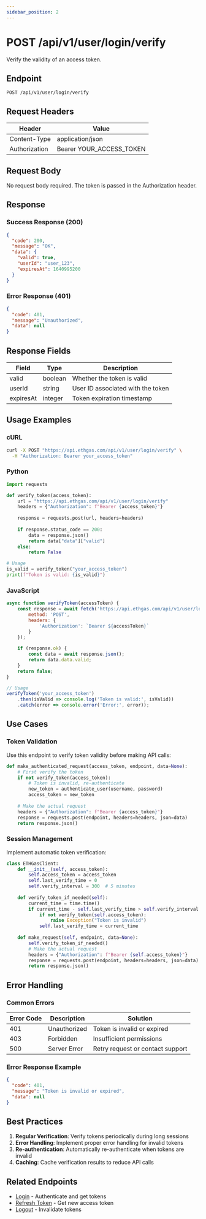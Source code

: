 ```yaml
---
sidebar_position: 2
---
```


# POST /api/v1/user/login/verify

Verify the validity of an access token.

## Endpoint

```
POST /api/v1/user/login/verify
```

## Request Headers

| Header | Value |
|--------|-------|
| Content-Type | application/json |
| Authorization | Bearer YOUR_ACCESS_TOKEN |

## Request Body

No request body required. The token is passed in the Authorization header.

## Response

### Success Response (200)

```json
{
  "code": 200,
  "message": "OK",
  "data": {
    "valid": true,
    "userId": "user_123",
    "expiresAt": 1640995200
  }
}
```

### Error Response (401)

```json
{
  "code": 401,
  "message": "Unauthorized",
  "data": null
}
```

## Response Fields

| Field | Type | Description |
|-------|------|-------------|
| valid | boolean | Whether the token is valid |
| userId | string | User ID associated with the token |
| expiresAt | integer | Token expiration timestamp |

## Usage Examples

### cURL

```bash
curl -X POST "https://api.ethgas.com/api/v1/user/login/verify" \
  -H "Authorization: Bearer your_access_token"
```

### Python

```python
import requests

def verify_token(access_token):
    url = "https://api.ethgas.com/api/v1/user/login/verify"
    headers = {"Authorization": f"Bearer {access_token}"}
    
    response = requests.post(url, headers=headers)
    
    if response.status_code == 200:
        data = response.json()
        return data["data"]["valid"]
    else:
        return False

# Usage
is_valid = verify_token("your_access_token")
print(f"Token is valid: {is_valid}")
```

### JavaScript

```javascript
async function verifyToken(accessToken) {
    const response = await fetch('https://api.ethgas.com/api/v1/user/login/verify', {
        method: 'POST',
        headers: {
            'Authorization': `Bearer ${accessToken}`
        }
    });

    if (response.ok) {
        const data = await response.json();
        return data.data.valid;
    }
    return false;
}

// Usage
verifyToken('your_access_token')
    .then(isValid => console.log('Token is valid:', isValid))
    .catch(error => console.error('Error:', error));
```

## Use Cases

### Token Validation
Use this endpoint to verify token validity before making API calls:

```python
def make_authenticated_request(access_token, endpoint, data=None):
    # First verify the token
    if not verify_token(access_token):
        # Token is invalid, re-authenticate
        new_token = authenticate_user(username, password)
        access_token = new_token
    
    # Make the actual request
    headers = {"Authorization": f"Bearer {access_token}"}
    response = requests.post(endpoint, headers=headers, json=data)
    return response.json()
```

### Session Management
Implement automatic token verification:

```python
class ETHGasClient:
    def __init__(self, access_token):
        self.access_token = access_token
        self.last_verify_time = 0
        self.verify_interval = 300  # 5 minutes
    
    def verify_token_if_needed(self):
        current_time = time.time()
        if current_time - self.last_verify_time > self.verify_interval:
            if not verify_token(self.access_token):
                raise Exception("Token is invalid")
            self.last_verify_time = current_time
    
    def make_request(self, endpoint, data=None):
        self.verify_token_if_needed()
        # Make the actual request
        headers = {"Authorization": f"Bearer {self.access_token}"}
        response = requests.post(endpoint, headers=headers, json=data)
        return response.json()
```

## Error Handling

### Common Errors

| Error Code | Description | Solution |
|------------|-------------|----------|
| 401 | Unauthorized | Token is invalid or expired |
| 403 | Forbidden | Insufficient permissions |
| 500 | Server Error | Retry request or contact support |

### Error Response Example

```json
{
  "code": 401,
  "message": "Token is invalid or expired",
  "data": null
}
```

## Best Practices

1. **Regular Verification**: Verify tokens periodically during long sessions
2. **Error Handling**: Implement proper error handling for invalid tokens
3. **Re-authentication**: Automatically re-authenticate when tokens are invalid
4. **Caching**: Cache verification results to reduce API calls

## Related Endpoints

- [Login](/docs/api/authentication/login) - Authenticate and get tokens
- [Refresh Token](/docs/api/authentication/refresh) - Get new access token
- [Logout](/docs/api/authentication/logout) - Invalidate tokens 